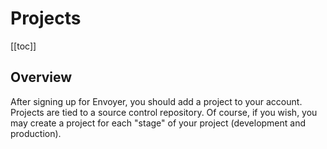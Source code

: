 # Projects

[[toc]]

## Overview

After signing up for Envoyer, you should add a project to your account. Projects are tied to a source control repository. Of course, if you wish, you may create a project for each "stage" of your project (development and production).